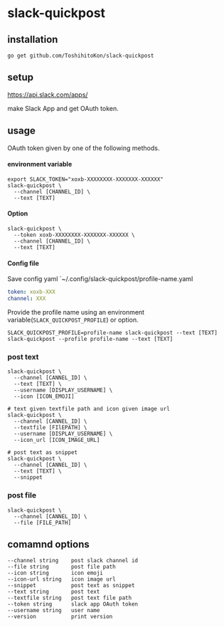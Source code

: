 # slack-quickpost

## installation

```
go get github.com/ToshihitoKon/slack-quickpost
```

## setup

https://api.slack.com/apps/  

make Slack App and get OAuth token.

## usage

OAuth token given by one of the following methods.

#### environment variable

```
export SLACK_TOKEN="xoxb-XXXXXXXX-XXXXXXX-XXXXXX"
slack-quickpost \
  --channel [CHANNEL_ID] \
  --text [TEXT]
```

#### Option

```
slack-quickpost \
  --token xoxb-XXXXXXXX-XXXXXXX-XXXXXX \
  --channel [CHANNEL_ID] \
  --text [TEXT]
```

#### Config file

Save config yaml `~/.config/slack-quickpost/profile-name.yaml

```yaml
token: xoxb-XXX
channel: XXX
```

Provide the profile name using an environment variable(`SLACK_QUICKPOST_PROFILE`) or option.

```
SLACK_QUICKPOST_PROFILE=profile-name slack-quickpost --text [TEXT]
slack-quickpost --profile profile-name --text [TEXT]
```

### post text

```
slack-quickpost \
  --channel [CANNEL_ID] \
  --text [TEXT] \
  --username [DISPLAY_USERNAME] \
  --icon [ICON_EMOJI] 

# text given textfile path and icon given image url
slack-quickpost \
  --channel [CANNEL_ID] \
  --textfile [FIlEPATH] \
  --username [DISPLAY_USERNAME] \
  --icon_url [ICON_IMAGE_URL] 

# post text as snippet
slack-quickpost \
  --channel [CANNEL_ID] \
  --text [TEXT] \
  --snippet
```

### post file

```
slack-quickpost \
  --channel [CANNEL_ID] \
  --file [FILE_PATH]
```

## comamnd options

```
--channel string    post slack channel id
--file string       post file path
--icon string       icon emoji
--icon-url string   icon image url
--snippet           post text as snippet
--text string       post text
--textfile string   post text file path
--token string      slack app OAuth token
--username string   user name
--version           print version
```

